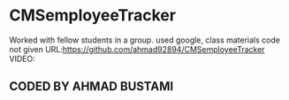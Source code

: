 # CMSemployeeTracker
Worked with fellow students in a group.
used google, class materials
code not given
URL:https://github.com/ahmad92894/CMSemployeeTracker
VIDEO:
## CODED BY AHMAD BUSTAMI ##

